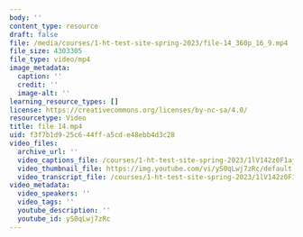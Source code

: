 ```yaml
---
body: ''
content_type: resource
draft: false
file: /media/courses/1-ht-test-site-spring-2023/file-14_360p_16_9.mp4
file_size: 4303305
file_type: video/mp4
image_metadata:
  caption: ''
  credit: ''
  image-alt: ''
learning_resource_types: []
license: https://creativecommons.org/licenses/by-nc-sa/4.0/
resourcetype: Video
title: file 14.mp4
uid: f3f7b1d9-25c6-44ff-a5cd-e48ebb4d3c28
video_files:
  archive_url: ''
  video_captions_file: /courses/1-ht-test-site-spring-2023/1lV142z0F1ajDSwMkupZTfVn2hqVcGrpS_transcript.webvtt
  video_thumbnail_file: https://img.youtube.com/vi/yS0qLwj7zRc/default.jpg
  video_transcript_file: /courses/1-ht-test-site-spring-2023/1lV142z0F1ajDSwMkupZTfVn2hqVcGrpS_transcript.pdf
video_metadata:
  video_speakers: ''
  video_tags: ''
  youtube_description: ''
  youtube_id: yS0qLwj7zRc
---
```

